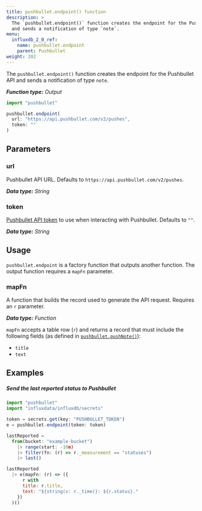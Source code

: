 ```yaml
---
title: pushbullet.endpoint() function
description: >
  The `pushbullet.endpoint()` function creates the endpoint for the Pushbullet API
  and sends a notification of type `note`.
menu:
  influxdb_2_0_ref:
    name: pushbullet.endpoint
    parent: Pushbullet
weight: 202
---
```


The `pushbullet.endpoint()` function creates the endpoint for the Pushbullet API
and sends a notification of type `note`.

_**Function type:** Output_

```js
import "pushbullet"

pushbullet.endpoint(
  url: "https://api.pushbullet.com/v2/pushes",
  token: ""
)
```

## Parameters

### url
Pushbullet API URL.
Defaults to `https://api.pushbullet.com/v2/pushes`.

_**Data type:** String_

### token
[Pushbullet API token](https://get.pushbullet.help/hc/en-us/articles/215770388-Create-and-regenerate-API-tokens)
to use when interacting with Pushbullet.
Defaults to `""`.

_**Data type:** String_


## Usage
`pushbullet.endpoint` is a factory function that outputs another function.
The output function requires a `mapFn` parameter.

### mapFn
A function that builds the record used to generate the API request.
Requires an `r` parameter.

_**Data type:** Function_

`mapFn` accepts a table row (`r`) and returns a record that must include the
following fields (as defined in [`pushbullet.pushNote()`](/influxdb/v2.0/reference/flux/stdlib/pushbullet/pushnote/#title)):

- `title`
- `text`

## Examples

##### Send the last reported status to Pushbullet
```js
import "pushbullet"
import "influxdata/influxdb/secrets"

token = secrets.get(key: "PUSHBULLET_TOKEN")
e = pushbullet.endpoint(token: token)

lastReported =
  from(bucket: "example-bucket")
    |> range(start: -10m)
    |> filter(fn: (r) => r._measurement == "statuses")
    |> last()

lastReported
  |> e(mapFn: (r) => ({
      r with
      title: r.title,
      text: "${string(v: r._time)}: ${r.status}."
    })
  )()
```
